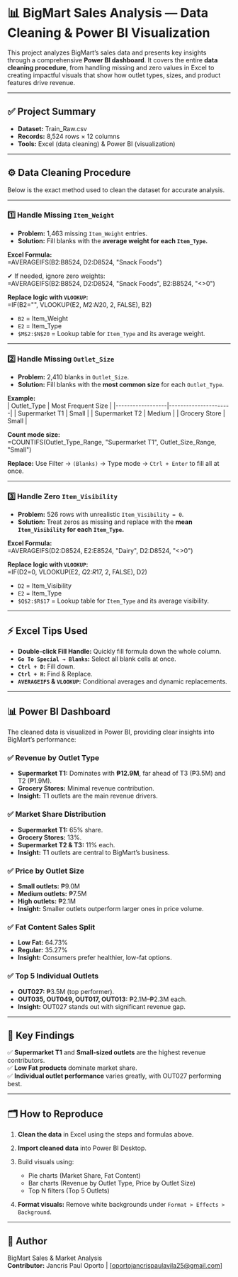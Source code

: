 
# 📊 BigMart Sales Analysis — Data Cleaning & Power BI Visualization

This project analyzes BigMart’s sales data and presents key insights through a comprehensive **Power BI dashboard**. It covers the entire **data cleaning procedure**, from handling missing and zero values in Excel to creating impactful visuals that show how outlet types, sizes, and product features drive revenue.

---

## ✅ Project Summary

- **Dataset:** Train_Raw.csv  
- **Records:** 8,524 rows × 12 columns  
- **Tools:** Excel (data cleaning) & Power BI (visualization)

---

## ⚙️ Data Cleaning Procedure

Below is the exact method used to clean the dataset for accurate analysis.

---

### 1️⃣ Handle Missing `Item_Weight`

- **Problem:** 1,463 missing `Item_Weight` entries.
- **Solution:** Fill blanks with the **average weight for each `Item_Type`.**

**Excel Formula:**  
=AVERAGEIFS(B2:B8524, D2:D8524, "Snack Foods")

✔ If needed, ignore zero weights:  
=AVERAGEIFS(B2:B8524, D2:D8524, "Snack Foods", B2:B8524, "<>0")

**Replace logic with `VLOOKUP`:**  
=IF(B2="", VLOOKUP(E2, $M$2:$N$20, 2, FALSE), B2)

- `B2` = Item_Weight  
- `E2` = Item_Type  
- `$M$2:$N$20` = Lookup table for `Item_Type` and its average weight.

---

### 2️⃣ Handle Missing `Outlet_Size`

- **Problem:** 2,410 blanks in `Outlet_Size`.
- **Solution:** Fill blanks with the **most common size** for each `Outlet_Type`.

**Example:**  
| Outlet_Type | Most Frequent Size |
|------------------|----------------------|
| Supermarket T1 | Small |
| Supermarket T2 | Medium |
| Grocery Store | Small |

**Count mode size:**  
=COUNTIFS(Outlet_Type_Range, "Supermarket T1", Outlet_Size_Range, "Small")

**Replace:** Use Filter → `(Blanks)` → Type mode → `Ctrl + Enter` to fill all at once.

---

### 3️⃣ Handle Zero `Item_Visibility`

- **Problem:** 526 rows with unrealistic `Item_Visibility = 0`.
- **Solution:** Treat zeros as missing and replace with the **mean `Item_Visibility` for each `Item_Type`.**

**Excel Formula:**  
=AVERAGEIFS(D2:D8524, E2:E8524, "Dairy", D2:D8524, "<>0")

**Replace logic with `VLOOKUP`:**  
=IF(D2=0, VLOOKUP(E2, $Q$2:$R$17, 2, FALSE), D2)

- `D2` = Item_Visibility  
- `E2` = Item_Type  
- `$Q$2:$R$17` = Lookup table for `Item_Type` and its average visibility.

---

## ⚡ Excel Tips Used

- **Double-click Fill Handle:** Quickly fill formula down the whole column.
- **`Go To Special → Blanks`:** Select all blank cells at once.
- **`Ctrl + D`:** Fill down.
- **`Ctrl + H`:** Find & Replace.
- **`AVERAGEIFS` & `VLOOKUP`:** Conditional averages and dynamic replacements.

---

## 📊 Power BI Dashboard

The cleaned data is visualized in Power BI, providing clear insights into BigMart’s performance:

### ✅ Revenue by Outlet Type
- **Supermarket T1:** Dominates with **₱12.9M**, far ahead of T3 (₱3.5M) and T2 (₱1.9M).
- **Grocery Stores:** Minimal revenue contribution.
- **Insight:** T1 outlets are the main revenue drivers.

### ✅ Market Share Distribution
- **Supermarket T1:** 65% share.
- **Grocery Stores:** 13%.
- **Supermarket T2 & T3:** 11% each.
- **Insight:** T1 outlets are central to BigMart’s business.

### ✅ Price by Outlet Size
- **Small outlets:** ₱9.0M
- **Medium outlets:** ₱7.5M
- **High outlets:** ₱2.1M
- **Insight:** Smaller outlets outperform larger ones in price volume.

### ✅ Fat Content Sales Split
- **Low Fat:** 64.73%
- **Regular:** 35.27%
- **Insight:** Consumers prefer healthier, low-fat options.

### ✅ Top 5 Individual Outlets
- **OUT027:** ₱3.5M (top performer).
- **OUT035, OUT049, OUT017, OUT013:** ₱2.1M–₱2.3M each.
- **Insight:** OUT027 stands out with significant revenue gap.

---

## 🚀 Key Findings

✅ **Supermarket T1** and **Small-sized outlets** are the highest revenue contributors.  
✅ **Low Fat products** dominate market share.  
✅ **Individual outlet performance** varies greatly, with OUT027 performing best.

---

## 🗂️ How to Reproduce

1. **Clean the data** in Excel using the steps and formulas above.
2. **Import cleaned data** into Power BI Desktop.
3. Build visuals using:
   - Pie charts (Market Share, Fat Content)
   - Bar charts (Revenue by Outlet Type, Price by Outlet Size)
   - Top N filters (Top 5 Outlets)

4. **Format visuals:** Remove white backgrounds under `Format > Effects > Background`.

---

## 📎 Author

BigMart Sales & Market Analysis  
**Contributor:** Jancris Paul Oporto | [oportojancrispaulavila25@gmail.com]
